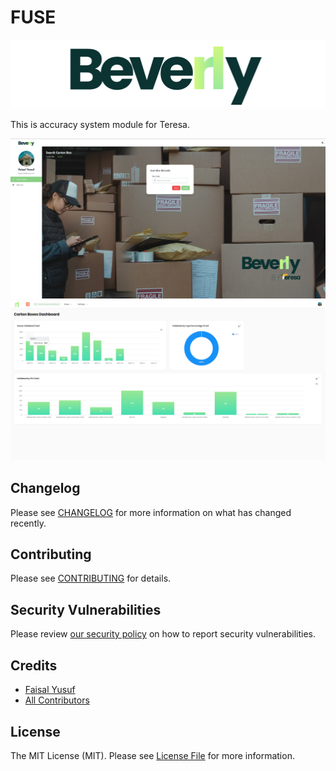 # FUSE
![Beverly](./assets/teresa_beverly_banner.png)

This is accuracy system module for Teresa.
<div class="filament-hidden">

![Screenshot of Application Feature](./assets/beverly_01.png)
![Screenshot of Application Feature](./assets/beverly_02.png)
</div>

<!-- ## Installation

You can install the package via composer:

```bash
composer require :vendor_slug/:package_slug
```

You can publish and run the migrations with:

```bash
php artisan vendor:publish --tag=":package_slug-migrations"
php artisan migrate
```

You can publish the config file with:

```bash
php artisan vendor:publish --tag=":package_slug-config"
```

This is the contents of the published config file:

```php
return [
];
```

Optionally, you can publish the views using

```bash
php artisan vendor:publish --tag=":package_slug-views"
```

## Usage

```php
$variable = new VendorName\Skeleton();
echo $variable->echoPhrase('Hello, VendorName!');
```

## Testing

```bash
composer test
``` -->

## Changelog

Please see [CHANGELOG](CHANGELOG.md) for more information on what has changed recently.

## Contributing

Please see [CONTRIBUTING](CONTRIBUTING.md) for details.

## Security Vulnerabilities

Please review [our security policy](../../security/policy) on how to report security vulnerabilities.

## Credits

- [Faisal Yusuf](https://github.com/:author_username)
- [All Contributors](../../contributors)

## License

The MIT License (MIT). Please see [License File](LICENSE.md) for more information.
